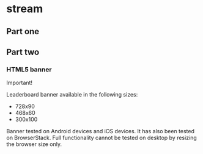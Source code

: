 # stream

## Part one

## Part two

### HTML5 banner

Important!

Leaderboard banner available in the following sizes:
* 728x90
* 468x60
* 300x100

Banner tested on Android devices and iOS devices. It has also been tested on BrowserStack. Full functionality cannot be tested on desktop by resizing the browser size only.
